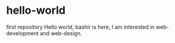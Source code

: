 # hello-world
first repository
Hello world,
bashir is here, I am interested in web-development and web-design.
